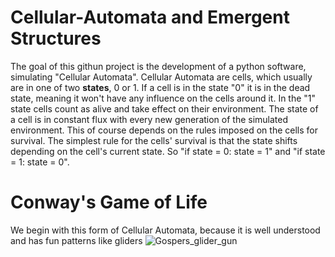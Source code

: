 # Cellular-Automata and Emergent Structures
The goal of this githun project is the development of a python software, simulating "Cellular Automata".
Cellular Automata are cells, which usually are in one of two **states**, 0 or 1. If a cell is in the state "0" it is in the dead state, meaning it won't have any influence on the cells around it. In the "1" state cells count as alive and take effect on their environment. The state of a cell is in constant flux with every new generation of the simulated environment. This of course depends on the rules imposed on the cells for survival. The simplest rule for the cells' survival is that the state shifts depending on the cell's current state. So "if state = 0: state = 1" and "if state = 1: state = 0".

# Conway's Game of Life
We begin with this form of Cellular Automata, because it is well understood and has fun patterns like gliders
![Gospers_glider_gun](https://github.com/sekkurocode/Cellular-Automata/assets/119047235/81cd2731-14f0-4f80-906c-382c1ce6aa6b)
